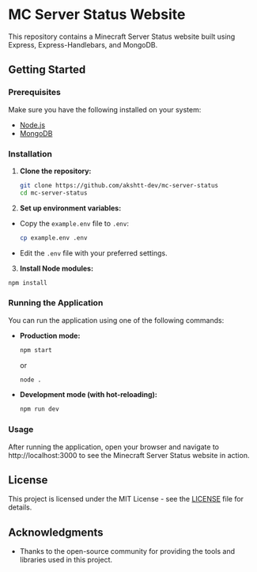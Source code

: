 # MC Server Status Website

This repository contains a Minecraft Server Status website built using Express, Express-Handlebars, and MongoDB.

## Getting Started

### Prerequisites

Make sure you have the following installed on your system:
- [Node.js](https://nodejs.org/)
- [MongoDB](https://www.mongodb.com/)

### Installation

1. **Clone the repository:**

   ```bash
   git clone https://github.com/akshtt-dev/mc-server-status
   cd mc-server-status
   ```

2. **Set up environment variables:**

- Copy the `example.env` file to `.env`:

  ```bash
  cp example.env .env
  ```
  
- Edit the `.env` file with your preferred settings.

3. **Install Node modules:**
  ```bash
  npm install
  ```

### Running the Application

You can run the application using one of the following commands:

- **Production mode:**

  ```bash
  npm start
  ```
  
  or
  
  ```bash
  node .
  ```
  
- **Development mode (with hot-reloading):**
  
  ```bash
  npm run dev
  ```

### Usage

After running the application, open your browser and navigate to http://localhost:3000 to see the Minecraft Server Status website in action.

## License

This project is licensed under the MIT License - see the [LICENSE](LICENSE) file for details.

## Acknowledgments

- Thanks to the open-source community for providing the tools and libraries used in this project.
